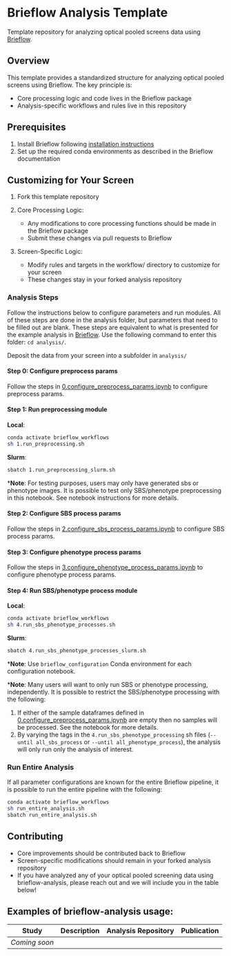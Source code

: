 # Brieflow Analysis Template

Template repository for analyzing optical pooled screens data using [Brieflow](https://github.com/cheeseman-lab/brieflow).

## Overview

This template provides a standardized structure for analyzing optical pooled screens using Brieflow. The key principle is:
- Core processing logic and code lives in the Brieflow package
- Analysis-specific workflows and rules live in this repository

## Prerequisites

1. Install Brieflow following [installation instructions](https://github.com/cheeseman-lab/brieflow#set-up-workflowconfiguration-conda-environments)
2. Set up the required conda environments as described in the Brieflow documentation

## Customizing for Your Screen

1. Fork this template repository

2. Core Processing Logic:
   - Any modifications to core processing functions should be made in the Brieflow package
   - Submit these changes via pull requests to Brieflow

3. Screen-Specific Logic:
   - Modify rules and targets in the workflow/ directory to customize for your screen
   - These changes stay in your forked analysis repository

### Analysis Steps

Follow the instructions below to configure parameters and run modules.
All of these steps are done in the analysis folder, but parameters that need to be filled out are blank.
These steps are equivalent to what is presented for the example analysis in [Brieflow](https://github.com/cheeseman-lab/brieflow).
Use the following command to enter this folder: `cd analysis/`. 

Deposit the data from your screen into a subfolder in `analysis/`

#### Step 0: Configure preprocess params

Follow the steps in [0.configure_preprocess_params.ipynb](analysis/0.configure_preprocess_params.ipynb) to configure preprocess params.

#### Step 1: Run preprocessing module

**Local**:
```sh
conda activate brieflow_workflows
sh 1.run_preprocessing.sh
```
**Slurm**:
```sh
sbatch 1.run_preprocessing_slurm.sh
```

***Note**: For testing purposes, users may only have generated sbs or phenotype images.
It is possible to test only SBS/phenotype preprocessing in this notebook.
See notebook instructions for more details.

#### Step 2: Configure SBS process params

Follow the steps in [2.configure_sbs_process_params.ipynb](analysis/2.configure_sbs_process_params.ipynb) to configure SBS process params.


#### Step 3: Configure phenotype process params

Follow the steps in  [3.configure_phenotype_process_params.ipynb](analysis/3.configure_phenotype_process_params.ipynb) to configure phenotype process params.

#### Step 4: Run SBS/phenotype process module

**Local**:
```sh
conda activate brieflow_workflows
sh 4.run_sbs_phenotype_processes.sh
```
**Slurm**:
```sh
sbatch 4.run_sbs_phenotype_processes_slurm.sh
```

***Note**: Use `brieflow_configuration` Conda environment for each configuration notebook.

***Note**: Many users will want to only run SBS or phenotype processing, independently.
It is possible to restrict the SBS/phenotype processing with the following:
1) If either of the sample dataframes defined in [0.configure_preprocess_params.ipynb](analysis/0.configure_preprocess_params.ipynb) are empty then no samples will be processed.
See the notebook for more details.
2) By varying the tags in the `4.run_sbs_phenotype_processing` sh files (`--until all_sbs_process` or `--until all_phenotype_process`), the analysis will only run only the analysis of interest.

### Run Entire Analysis

If all parameter configurations are known for the entire Brieflow pipeline, it is possible to run the entire pipeline with the following:

```sh
conda activate brieflow_workflows
sh run_entire_analysis.sh
sbatch run_entire_analysis.sh
```

## Contributing

- Core improvements should be contributed back to Brieflow
- Screen-specific modifications should remain in your forked analysis repository
- If you have analyzed any of your optical pooled screening data using brieflow-analysis, please reach out and we will include you in the table below!

## Examples of brieflow-analysis usage:

| Study | Description | Analysis Repository | Publication |
|-------|-------------|---------------------|-------------|
| _Coming soon_ | | | |